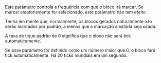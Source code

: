 Este parâmetro controla a frequência com que o bloco irá marcar. Se marcar aleatoriamente for selecionado, este parâmetro não tem efeito.

Tenha em mente que, normalmente, os blocos gerados naturalmente não serão marcados por padrão, a menos que a marcação aleatória seja usada.

A taxa de tique padrão de 0 significa que o bloco não será tick automaticamente.

Se esse parâmetro for definido como um número maior que 0, o bloco fará tick automaticamente. Há 20 ticks mundiais em um segundo.